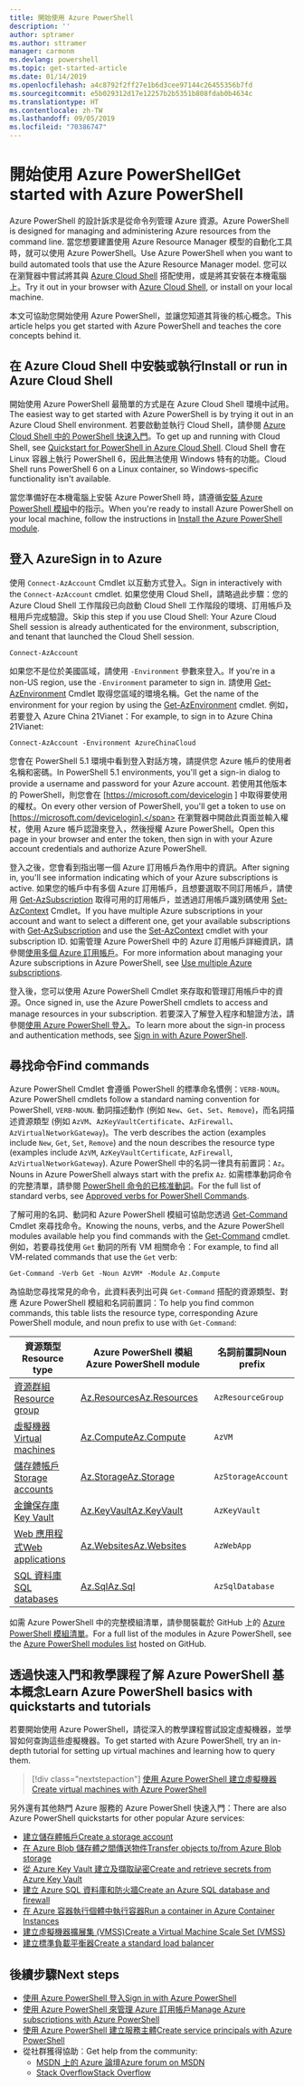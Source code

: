 ```yaml
---
title: 開始使用 Azure PowerShell
description: ''
author: sptramer
ms.author: sttramer
manager: carmonm
ms.devlang: powershell
ms.topic: get-started-article
ms.date: 01/14/2019
ms.openlocfilehash: a4c8792f2ff27e1b6d3cee97144c26455356b7fd
ms.sourcegitcommit: e5b029312d17e12257b2b5351b808fdab0b4634c
ms.translationtype: HT
ms.contentlocale: zh-TW
ms.lasthandoff: 09/05/2019
ms.locfileid: "70386747"
---
```

# <a name="get-started-with-azure-powershell"></a><span data-ttu-id="b2ca3-102">開始使用 Azure PowerShell</span><span class="sxs-lookup"><span data-stu-id="b2ca3-102">Get started with Azure PowerShell</span></span>

<span data-ttu-id="b2ca3-103">Azure PowerShell 的設計訴求是從命令列管理 Azure 資源。</span><span class="sxs-lookup"><span data-stu-id="b2ca3-103">Azure PowerShell is designed for managing and administering Azure resources from the command line.</span></span> <span data-ttu-id="b2ca3-104">當您想要建置使用 Azure Resource Manager 模型的自動化工具時，就可以使用 Azure PowerShell。</span><span class="sxs-lookup"><span data-stu-id="b2ca3-104">Use Azure PowerShell when you want to build automated tools that use the Azure Resource Manager model.</span></span>
<span data-ttu-id="b2ca3-105">您可以在瀏覽器中嘗試將其與 [Azure Cloud Shell](/azure/cloud-shell/overview) 搭配使用，或是將其安裝在本機電腦上。</span><span class="sxs-lookup"><span data-stu-id="b2ca3-105">Try it out in your browser with [Azure Cloud Shell](/azure/cloud-shell/overview), or install on your local machine.</span></span>

<span data-ttu-id="b2ca3-106">本文可協助您開始使用 Azure PowerShell，並讓您知道其背後的核心概念。</span><span class="sxs-lookup"><span data-stu-id="b2ca3-106">This article helps you get started with Azure PowerShell and teaches the core concepts behind it.</span></span>

## <a name="install-or-run-in-azure-cloud-shell"></a><span data-ttu-id="b2ca3-107">在 Azure Cloud Shell 中安裝或執行</span><span class="sxs-lookup"><span data-stu-id="b2ca3-107">Install or run in Azure Cloud Shell</span></span>

<span data-ttu-id="b2ca3-108">開始使用 Azure PowerShell 最簡單的方式是在 Azure Cloud Shell 環境中試用。</span><span class="sxs-lookup"><span data-stu-id="b2ca3-108">The easiest way to get started with Azure PowerShell is by trying it out in an Azure Cloud Shell environment.</span></span>
<span data-ttu-id="b2ca3-109">若要啟動並執行 Cloud Shell，請參閱 [Azure Cloud Shell 中的 PowerShell 快速入門](/azure/cloud-shell/quickstart-powershell)。</span><span class="sxs-lookup"><span data-stu-id="b2ca3-109">To get up and running with Cloud Shell, see [Quickstart for PowerShell in Azure Cloud Shell](/azure/cloud-shell/quickstart-powershell).</span></span>
<span data-ttu-id="b2ca3-110">Cloud Shell 會在 Linux 容器上執行 PowerShell 6，因此無法使用 Windows 特有的功能。</span><span class="sxs-lookup"><span data-stu-id="b2ca3-110">Cloud Shell runs PowerShell 6 on a Linux container, so Windows-specific functionality isn't available.</span></span>

<span data-ttu-id="b2ca3-111">當您準備好在本機電腦上安裝 Azure PowerShell 時，請遵循[安裝 Azure PowerShell 模組](install-az-ps.md)中的指示。</span><span class="sxs-lookup"><span data-stu-id="b2ca3-111">When you're ready to install Azure PowerShell on your local machine, follow the instructions in [Install the Azure PowerShell module](install-az-ps.md).</span></span>

## <a name="sign-in-to-azure"></a><span data-ttu-id="b2ca3-112">登入 Azure</span><span class="sxs-lookup"><span data-stu-id="b2ca3-112">Sign in to Azure</span></span>

<span data-ttu-id="b2ca3-113">使用 `Connect-AzAccount` Cmdlet 以互動方式登入。</span><span class="sxs-lookup"><span data-stu-id="b2ca3-113">Sign in interactively with the `Connect-AzAccount` cmdlet.</span></span> <span data-ttu-id="b2ca3-114">如果您使用 Cloud Shell，請略過此步驟：您的 Azure Cloud Shell 工作階段已向啟動 Cloud Shell 工作階段的環境、訂用帳戶及租用戶完成驗證。</span><span class="sxs-lookup"><span data-stu-id="b2ca3-114">Skip this step if you use Cloud Shell: Your Azure Cloud Shell session is already authenticated for the environment, subscription, and tenant that launched the Cloud Shell session.</span></span>

```azurepowershell-interactive
Connect-AzAccount
```

<span data-ttu-id="b2ca3-115">如果您不是位於美國區域，請使用 `-Environment` 參數來登入。</span><span class="sxs-lookup"><span data-stu-id="b2ca3-115">If you're in a non-US region, use the `-Environment` parameter to sign in.</span></span> <span data-ttu-id="b2ca3-116">請使用 [Get-AzEnvironment](/powershell/module/Az.Accounts/Get-AzEnvironment) Cmdlet 取得您區域的環境名稱。</span><span class="sxs-lookup"><span data-stu-id="b2ca3-116">Get the name of the environment for your region by using the [Get-AzEnvironment](/powershell/module/Az.Accounts/Get-AzEnvironment) cmdlet.</span></span> <span data-ttu-id="b2ca3-117">例如，若要登入 Azure China 21Vianet：</span><span class="sxs-lookup"><span data-stu-id="b2ca3-117">For example, to sign in to Azure China 21Vianet:</span></span>

```azurepowershell-interactive
Connect-AzAccount -Environment AzureChinaCloud
```

<span data-ttu-id="b2ca3-118">您會在 PowerShell 5.1 環境中看到登入對話方塊，請提供您 Azure 帳戶的使用者名稱和密碼。</span><span class="sxs-lookup"><span data-stu-id="b2ca3-118">In PowerShell 5.1 environments, you'll get a sign-in dialog to provide a username and password for your Azure account.</span></span> <span data-ttu-id="b2ca3-119">若使用其他版本的 PowerShell，則您會在 [https://microsoft.com/devicelogin ] 中取得要使用的權杖。</span><span class="sxs-lookup"><span data-stu-id="b2ca3-119">On every other version of PowerShell, you'll get a token to use on [https://microsoft.com/devicelogin].</span></span>
<span data-ttu-id="b2ca3-120">在瀏覽器中開啟此頁面並輸入權杖，使用 Azure 帳戶認證來登入，然後授權 Azure PowerShell。</span><span class="sxs-lookup"><span data-stu-id="b2ca3-120">Open this page in your browser and enter the token, then sign in with your Azure account credentials and authorize Azure PowerShell.</span></span>

<span data-ttu-id="b2ca3-121">登入之後，您會看到指出哪一個 Azure 訂用帳戶為作用中的資訊。</span><span class="sxs-lookup"><span data-stu-id="b2ca3-121">After signing in, you'll see information indicating which of your Azure subscriptions is active.</span></span> <span data-ttu-id="b2ca3-122">如果您的帳戶中有多個 Azure 訂用帳戶，且想要選取不同訂用帳戶，請使用 [Get-AzSubscription](/powershell/module/az.accounts/get-azsubscription) 取得可用的訂用帳戶，並透過訂用帳戶識別碼使用 [Set-AzContext](/powershell/module/az.accounts/set-azcontext) Cmdlet。</span><span class="sxs-lookup"><span data-stu-id="b2ca3-122">If you have multiple Azure subscriptions in your account and want to select a different one, get your available subscriptions with [Get-AzSubscription](/powershell/module/az.accounts/get-azsubscription) and use the [Set-AzContext](/powershell/module/az.accounts/set-azcontext) cmdlet with your subscription ID.</span></span>
<span data-ttu-id="b2ca3-123">如需管理 Azure PowerShell 中的 Azure 訂用帳戶詳細資訊，請參閱[使用多個 Azure 訂用帳戶](manage-subscriptions-azureps.md)。</span><span class="sxs-lookup"><span data-stu-id="b2ca3-123">For more information about managing your Azure subscriptions in Azure PowerShell, see [Use multiple Azure subscriptions](manage-subscriptions-azureps.md).</span></span>

<span data-ttu-id="b2ca3-124">登入後，您可以使用 Azure PowerShell Cmdlet 來存取和管理訂用帳戶中的資源。</span><span class="sxs-lookup"><span data-stu-id="b2ca3-124">Once signed in, use the Azure PowerShell cmdlets to access and manage resources in your subscription.</span></span> <span data-ttu-id="b2ca3-125">若要深入了解登入程序和驗證方法，請參閱[使用 Azure PowerShell 登入](authenticate-azureps.md)。</span><span class="sxs-lookup"><span data-stu-id="b2ca3-125">To learn more about the sign-in process and authentication methods, see [Sign in with Azure PowerShell](authenticate-azureps.md).</span></span>

## <a name="find-commands"></a><span data-ttu-id="b2ca3-126">尋找命令</span><span class="sxs-lookup"><span data-stu-id="b2ca3-126">Find commands</span></span>

<span data-ttu-id="b2ca3-127">Azure PowerShell Cmdlet 會遵循 PowerShell 的標準命名慣例：`VERB-NOUN`。</span><span class="sxs-lookup"><span data-stu-id="b2ca3-127">Azure PowerShell cmdlets follow a standard naming convention for PowerShell, `VERB-NOUN`.</span></span> <span data-ttu-id="b2ca3-128">動詞描述動作 (例如 `New`、`Get`、`Set`、`Remove`)，而名詞描述資源類型 (例如 `AzVM`、`AzKeyVaultCertificate`、`AzFirewall`、`AzVirtualNetworkGateway`)。</span><span class="sxs-lookup"><span data-stu-id="b2ca3-128">The verb describes the action (examples include `New`, `Get`, `Set`, `Remove`) and the noun describes the resource type (examples include `AzVM`, `AzKeyVaultCertificate`, `AzFirewall`, `AzVirtualNetworkGateway`).</span></span> <span data-ttu-id="b2ca3-129">Azure PowerShell 中的名詞一律具有前置詞：`Az`。</span><span class="sxs-lookup"><span data-stu-id="b2ca3-129">Nouns in Azure PowerShell always start with the prefix `Az`.</span></span> <span data-ttu-id="b2ca3-130">如需標準動詞命令的完整清單，請參閱 [PowerShell 命令的已核准動詞](/powershell/developer/cmdlet/approved-verbs-for-windows-powershell-commands)。</span><span class="sxs-lookup"><span data-stu-id="b2ca3-130">For the full list of standard verbs, see [Approved verbs for PowerShell Commands](/powershell/developer/cmdlet/approved-verbs-for-windows-powershell-commands).</span></span>

<span data-ttu-id="b2ca3-131">了解可用的名詞、動詞和 Azure PowerShell 模組可協助您透過 [Get-Command](/powershell/module/microsoft.powershell.core/get-command) Cmdlet 來尋找命令。</span><span class="sxs-lookup"><span data-stu-id="b2ca3-131">Knowing the nouns, verbs, and the Azure PowerShell modules available help you find commands with the [Get-Command](/powershell/module/microsoft.powershell.core/get-command) cmdlet.</span></span> <span data-ttu-id="b2ca3-132">例如，若要尋找使用 `Get` 動詞的所有 VM 相關命令：</span><span class="sxs-lookup"><span data-stu-id="b2ca3-132">For example, to find all VM-related commands that use the `Get` verb:</span></span>

```powershell-interactive
Get-Command -Verb Get -Noun AzVM* -Module Az.Compute
```

<span data-ttu-id="b2ca3-133">為協助您尋找常見的命令，此資料表列出可與 `Get-Command` 搭配的資源類型、對應 Azure PowerShell 模組和名詞前置詞：</span><span class="sxs-lookup"><span data-stu-id="b2ca3-133">To help you find common commands, this table lists the resource type, corresponding Azure PowerShell module, and noun prefix to use with `Get-Command`:</span></span>

| <span data-ttu-id="b2ca3-134">資源類型</span><span class="sxs-lookup"><span data-stu-id="b2ca3-134">Resource type</span></span> | <span data-ttu-id="b2ca3-135">Azure PowerShell 模組</span><span class="sxs-lookup"><span data-stu-id="b2ca3-135">Azure PowerShell module</span></span> | <span data-ttu-id="b2ca3-136">名詞前置詞</span><span class="sxs-lookup"><span data-stu-id="b2ca3-136">Noun prefix</span></span> |
|---------------|-------------------------|----------------|
| [<span data-ttu-id="b2ca3-137">資源群組</span><span class="sxs-lookup"><span data-stu-id="b2ca3-137">Resource group</span></span>](/azure/azure-resource-manager/resource-group-overview) | [<span data-ttu-id="b2ca3-138">Az.Resources</span><span class="sxs-lookup"><span data-stu-id="b2ca3-138">Az.Resources</span></span>](/powershell/module/az.resources#resources) | `AzResourceGroup` |
| [<span data-ttu-id="b2ca3-139">虛擬機器</span><span class="sxs-lookup"><span data-stu-id="b2ca3-139">Virtual machines</span></span>](/azure/virtual-machines) | [<span data-ttu-id="b2ca3-140">Az.Compute</span><span class="sxs-lookup"><span data-stu-id="b2ca3-140">Az.Compute</span></span>](/powershell/module/az.compute#virtual_machines) | `AzVM` |
| [<span data-ttu-id="b2ca3-141">儲存體帳戶</span><span class="sxs-lookup"><span data-stu-id="b2ca3-141">Storage accounts</span></span>](/azure/storage/common/storage-introduction) | [<span data-ttu-id="b2ca3-142">Az.Storage</span><span class="sxs-lookup"><span data-stu-id="b2ca3-142">Az.Storage</span></span>](/powershell/module/az.storage/) | `AzStorageAccount` |
| [<span data-ttu-id="b2ca3-143">金鑰保存庫</span><span class="sxs-lookup"><span data-stu-id="b2ca3-143">Key Vault</span></span>](/azure/key-vault/key-vault-whatis) | [<span data-ttu-id="b2ca3-144">Az.KeyVault</span><span class="sxs-lookup"><span data-stu-id="b2ca3-144">Az.KeyVault</span></span>](/powershell/module/az.keyvault) | `AzKeyVault` |
| [<span data-ttu-id="b2ca3-145">Web 應用程式</span><span class="sxs-lookup"><span data-stu-id="b2ca3-145">Web applications</span></span>](/azure/app-service) | [<span data-ttu-id="b2ca3-146">Az.Websites</span><span class="sxs-lookup"><span data-stu-id="b2ca3-146">Az.Websites</span></span>](/powershell/module/az.websites) | `AzWebApp` |
| [<span data-ttu-id="b2ca3-147">SQL 資料庫</span><span class="sxs-lookup"><span data-stu-id="b2ca3-147">SQL databases</span></span>](/azure/sql-database) | [<span data-ttu-id="b2ca3-148">Az.Sql</span><span class="sxs-lookup"><span data-stu-id="b2ca3-148">Az.Sql</span></span>](/powershell/module/az.sql) | `AzSqlDatabase` |

<span data-ttu-id="b2ca3-149">如需 Azure PowerShell 中的完整模組清單，請參閱裝載於 GitHub 上的 [Azure PowerShell 模組清單](https://github.com/Azure/azure-powershell/blob/master/documentation/azure-powershell-modules.md)。</span><span class="sxs-lookup"><span data-stu-id="b2ca3-149">For a full list of the modules in Azure PowerShell, see the [Azure PowerShell modules list](https://github.com/Azure/azure-powershell/blob/master/documentation/azure-powershell-modules.md) hosted on GitHub.</span></span>

## <a name="learn-azure-powershell-basics-with-quickstarts-and-tutorials"></a><span data-ttu-id="b2ca3-150">透過快速入門和教學課程了解 Azure PowerShell 基本概念</span><span class="sxs-lookup"><span data-stu-id="b2ca3-150">Learn Azure PowerShell basics with quickstarts and tutorials</span></span>

<span data-ttu-id="b2ca3-151">若要開始使用 Azure PowerShell，請從深入的教學課程嘗試設定虛擬機器，並學習如何查詢這些虛擬機器。</span><span class="sxs-lookup"><span data-stu-id="b2ca3-151">To get started with Azure PowerShell, try an in-depth tutorial for setting up virtual machines and learning how to query them.</span></span>

> [!div class="nextstepaction"]
> [<span data-ttu-id="b2ca3-152">使用 Azure PowerShell 建立虛擬機器</span><span class="sxs-lookup"><span data-stu-id="b2ca3-152">Create virtual machines with Azure PowerShell</span></span>](azureps-vm-tutorial.yml)

<span data-ttu-id="b2ca3-153">另外還有其他熱門 Azure 服務的 Azure PowerShell 快速入門：</span><span class="sxs-lookup"><span data-stu-id="b2ca3-153">There are also Azure PowerShell quickstarts for other popular Azure services:</span></span>

* [<span data-ttu-id="b2ca3-154">建立儲存體帳戶</span><span class="sxs-lookup"><span data-stu-id="b2ca3-154">Create a storage account</span></span>](/azure/storage/common/storage-quickstart-create-account?tabs=azure-powershell)
* [<span data-ttu-id="b2ca3-155"> 在 Azure Blob 儲存體之間傳送物件</span><span class="sxs-lookup"><span data-stu-id="b2ca3-155">Transfer objects to/from Azure Blob storage</span></span>](/azure/storage/blobs/storage-quickstart-blobs-powershell)
* [<span data-ttu-id="b2ca3-156">從 Azure Key Vault 建立及擷取祕密</span><span class="sxs-lookup"><span data-stu-id="b2ca3-156">Create and retrieve secrets from Azure Key Vault</span></span>](/azure/key-vault/quick-create-powershell)
* [<span data-ttu-id="b2ca3-157">建立 Azure SQL 資料庫和防火牆</span><span class="sxs-lookup"><span data-stu-id="b2ca3-157">Create an Azure SQL database and firewall</span></span>](/azure/sql-database/scripts/sql-database-create-and-configure-database-powershell)
* [<span data-ttu-id="b2ca3-158">在 Azure 容器執行個體中執行容器</span><span class="sxs-lookup"><span data-stu-id="b2ca3-158">Run a container in Azure Container Instances</span></span>](/azure/container-instances/container-instances-quickstart-powershell)
* [<span data-ttu-id="b2ca3-159">建立虛擬機器擴展集 (VMSS)</span><span class="sxs-lookup"><span data-stu-id="b2ca3-159">Create a Virtual Machine Scale Set (VMSS)</span></span>](/azure/virtual-machine-scale-sets/quick-create-powershell)
* [<span data-ttu-id="b2ca3-160">建立標準負載平衡器</span><span class="sxs-lookup"><span data-stu-id="b2ca3-160">Create a standard load balancer</span></span>](/azure/load-balancer/quickstart-create-standard-load-balancer-powershell)

## <a name="next-steps"></a><span data-ttu-id="b2ca3-161">後續步驟</span><span class="sxs-lookup"><span data-stu-id="b2ca3-161">Next steps</span></span>

* [<span data-ttu-id="b2ca3-162">使用 Azure PowerShell 登入</span><span class="sxs-lookup"><span data-stu-id="b2ca3-162">Sign in with Azure PowerShell</span></span>](authenticate-azureps.md)
* [<span data-ttu-id="b2ca3-163">使用 Azure PowerShell 來管理 Azure 訂用帳戶</span><span class="sxs-lookup"><span data-stu-id="b2ca3-163">Manage Azure subscriptions with Azure PowerShell</span></span>](manage-subscriptions-azureps.md)
* [<span data-ttu-id="b2ca3-164">使用 Azure PowerShell 建立服務主體</span><span class="sxs-lookup"><span data-stu-id="b2ca3-164">Create service principals with Azure PowerShell</span></span>](create-azure-service-principal-azureps.md)
* <span data-ttu-id="b2ca3-165">從社群獲得協助︰</span><span class="sxs-lookup"><span data-stu-id="b2ca3-165">Get help from the community:</span></span>
  * [<span data-ttu-id="b2ca3-166">MSDN 上的 Azure 論壇</span><span class="sxs-lookup"><span data-stu-id="b2ca3-166">Azure forum on MSDN</span></span>](http://go.microsoft.com/fwlink/p/?LinkId=320212)
  * [<span data-ttu-id="b2ca3-167">Stack Overflow</span><span class="sxs-lookup"><span data-stu-id="b2ca3-167">Stack Overflow</span></span>](http://go.microsoft.com/fwlink/?LinkId=320213)
